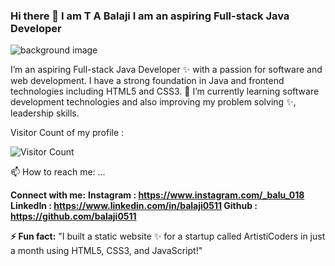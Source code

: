 ### Hi there 👋   I am **T A Balaji** I am an aspiring Full-stack Java Developer

<!--
**balaji0511/balaji0511** is a ✨ _special_ ✨ 
-->
![background image](https://github.com/balaji0511/balaji0511/assets/111345284/be40f902-1c08-4937-993f-559b54c3f85e)


I’m an aspiring Full-stack Java Developer ✨ with a passion for software and web development. I have a strong foundation in Java and frontend technologies including HTML5 and CSS3.
🌱 I’m currently learning software development technologies and also improving my problem solving ✨, leadership skills.

Visitor Count of my profile :
 
 ![Visitor Count](https://profile-counter.glitch.me/{balaji0511}/count.svg) 

  📫 How to reach me: ...
 
**Connect with me:**
**Instagram : https://www.instagram.com/_balu_018
LinkedIn :  https://www.linkedin.com/in/balaji0511
Github : https://github.com/balaji0511**

**⚡ Fun fact:**
  "I built a static website ✨ for a startup called ArtistiCoders in just a month using HTML5, CSS3, and JavaScript!"
  

